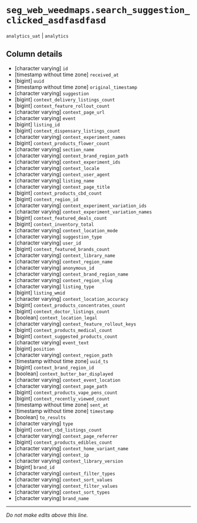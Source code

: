 # `seg_web_weedmaps.search_suggestion_clicked_asdfasdfasd`
`analytics_uat` | `analytics`

## Column details
* [character varying] `id`
* [timestamp without time zone] `received_at`
* [bigint]    `uuid`
* [timestamp without time zone] `original_timestamp`
* [character varying] `suggestion`
* [bigint]    `context_delivery_listings_count`
* [bigint]    `context_feature_rollout_count`
* [character varying] `context_page_url`
* [character varying] `event`
* [bigint]    `listing_id`
* [bigint]    `context_dispensary_listings_count`
* [character varying] `context_experiment_names`
* [bigint]    `context_products_flower_count`
* [character varying] `section_name`
* [character varying] `context_brand_region_path`
* [character varying] `context_experiment_ids`
* [character varying] `context_locale`
* [character varying] `context_user_agent`
* [character varying] `listing_name`
* [character varying] `context_page_title`
* [bigint]    `context_products_cbd_count`
* [bigint]    `context_region_id`
* [character varying] `context_experiment_variation_ids`
* [character varying] `context_experiment_variation_names`
* [bigint]    `context_featured_deals_count`
* [bigint]    `context_inventory_total`
* [character varying] `context_location_mode`
* [character varying] `suggestion_type`
* [character varying] `user_id`
* [bigint]    `context_featured_brands_count`
* [character varying] `context_library_name`
* [character varying] `context_region_name`
* [character varying] `anonymous_id`
* [character varying] `context_brand_region_name`
* [character varying] `context_region_slug`
* [character varying] `listing_type`
* [bigint]    `listing_wmid`
* [character varying] `context_location_accuracy`
* [bigint]    `context_products_concentrates_count`
* [bigint]    `context_doctor_listings_count`
* [boolean]   `context_location_legal`
* [character varying] `context_feature_rollout_keys`
* [bigint]    `context_products_medical_count`
* [bigint]    `context_suggested_products_count`
* [character varying] `event_text`
* [bigint]    `position`
* [character varying] `context_region_path`
* [timestamp without time zone] `uuid_ts`
* [bigint]    `context_brand_region_id`
* [boolean]   `context_butter_bar_displayed`
* [character varying] `context_event_location`
* [character varying] `context_page_path`
* [bigint]    `context_products_vape_pens_count`
* [bigint]    `context_recently_viewed_count`
* [timestamp without time zone] `sent_at`
* [timestamp without time zone] `timestamp`
* [boolean]   `to_results`
* [character varying] `type`
* [bigint]    `context_cbd_listings_count`
* [character varying] `context_page_referrer`
* [bigint]    `context_products_edibles_count`
* [character varying] `context_home_variant_name`
* [character varying] `context_ip`
* [character varying] `context_library_version`
* [bigint]    `brand_id`
* [character varying] `context_filter_types`
* [character varying] `context_sort_values`
* [character varying] `context_filter_values`
* [character varying] `context_sort_types`
* [character varying] `brand_name`

-------------------------------------------------------------------------------
*Do not make edits above this line.*
